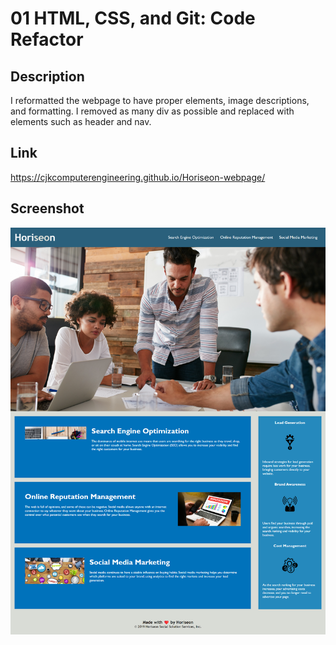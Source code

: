 # 01 HTML, CSS, and Git: Code Refactor

## Description
I reformatted the webpage to have proper elements, image descriptions, and formatting. I removed as many div as possible and replaced with elements such as header and nav.

## Link
https://cjkcomputerengineering.github.io/Horiseon-webpage/

## Screenshot
![Screenshot](./assets/images/Screencapture.png)